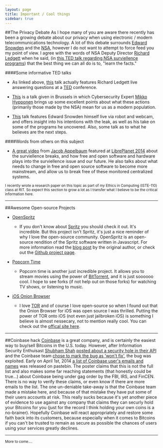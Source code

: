```yaml
---
layout: page
title: Important / Cool things
sidebar: true
---
```

##The Privacy Debate
As I hope many of you are aware there recently has been a growing debate about our privacy when using electronic
 / modern telecommunications technology. A lot of this debate surrounds [Edward Snowden](http://en.wikipedia.org/wiki/Edward_Snowden)
 and the [NSA](http://en.wikipedia.org/wiki/National_Security_Agency), however I do not want to attempt to
 force feed you my point of view. I agree with the words of NSA Deputy Director [Richard Ledgett](http://en.wikipedia.org/wiki/Richard_Ledgett)
 when he said, (in [this TED talk regarding NSA surviellence programs](http://www.ted.com/talks/richard_ledgett_the_nsa_responds_to_edward_snowden_s_ted_talk))
 that the best thing we can all do is to, "learn the facts." 

####Some informative TED talks
* As linked above, [this](http://www.ted.com/talks/richard_ledgett_the_nsa_responds_to_edward_snowden_s_ted_talk) talk
actually features Richard Ledgett live answering questions at a [TED](http://www.ted.com/) conference.

* [This](http://www.ted.com/talks/mikko_hypponen_how_the_nsa_betrayed_the_world_s_trust_time_to_act) is a talk given in
 Brussels in which Cybersecurity Expert [Mikko Hypponen](http://www.ted.com/talks/mikko_hypponen_how_the_nsa_betrayed_the_world_s_trust_time_to_act)
 brings up some excellent points about what these actions (primarily those made by the NSA) mean for us as a
 modern population.

* [This](http://www.ted.com/talks/edward_snowden_here_s_how_we_take_back_the_internet) talk features Edward Snowden
 himself live via robot and webcam, and offers insight into his intentions with the leak, as well as his take on
 some of the programs he uncovered. Also, some talk as to what he believes are the next steps.

####Words from others on this subject

* [A great video](http://media.libreplanet.org/u/zakkai/m/free-software-for-freedom-surveillance-and-you/) from 
[Jacob Appelbaum](http://en.wikipedia.org/wiki/Jacob_Appelbaum) featured at [LibrePlanet 2014](https://libreplanet.org/2014/)
about the surviellence breaks, and how free and open software and hardware plays into the surviellence issue and our future.
He also talks about what needs to change in free and open source software to become more mainstream, and allow us to break free of
these monitored centralized systems.

<small>I recently wrote a research paper on this topic as part of my Ethics in Computing (ISTE-110) class at RIT. So expect
this section to grow a lot as I transfer what I believe to be the critical information here.</small>

--------------------

##Awesome Open-source Projects
* [OpenSpritz](https://github.com/Miserlou/OpenSpritz)
    * If you don't know about [Spritz](http://www.spritzinc.com/) you should check it out. It's incredible. But this project
    isn't Spritz, it's just a nice reminder of why I love the open-source community. OpenSpritz is an open-source rendition
    of the Spritz software written in Javascript. For more information read the [blog post](https://gun.io/blog/openspritz-a-free-speed-reading-bookmarklet/)
    by the original author, or check out the [Github project page](https://github.com/Miserlou/OpenSpritz).

* [Popcorn Time](https://github.com/popcorn-team/popcorn-app)
    * Popcorn time is another just incredible project. It allows you to stream movies using the power of [BitTorrent](http://en.wikipedia.org/wiki/BitTorrent),
    and it is just soooooo cool. I hope to see forks (if not help out on those forks) for watching TV shows, or listening
    to music.

* [iOS Onion Browser](https://github.com/mtigas/iOS-OnionBrowser)
    * I love [TOR](https://www.torproject.org/) and of course I love open-source so when I found out that the Onion Browser
    for iOS was open source I was thrilled. Putting the power of TOR onto iOS (not even just jailbroken iOS) is something I believe
    is almost nessecary, not to mention really cool. You can check out the [offical site here](https://mike.tig.as/onionbrowser/).

--------------------

##Coinbase hack
[Coinbase](https://coinbase.com/) is a great company, and is certainly the easiest way to buy/sell Bitcoins in the U.S. today. However,
after Information Security Enthuisast [Shubham Shah](http://shubh.am/) [posted about a security hole in their API](http://blog.shubh.am/full-disclosure-coinbase-security/) and the Coinbase team [chose to mark the bug as 'won't fix'](https://hackerone.com/reports/5200), the bug
was exploited. Early on April 1st, 2014 [a list of Coinbase user's emails and names](http://pastebin.com/RzWipJFb) was released on pastebin.
The poster claims that this is not the full list and also makes some far reaching statements (that honestly could be true...) about Coinbase
being under gag order by the FBI, IRS, and FinCEN. There is no way to verify these claims, or even know if there are more emails to the list. 
The one un-deniable take-away is that the Coinbase team made a mistake here, and because of that mistake they have put some of their users 
accounts at risk. This really sucks because it's yet another piece of evidence to use against any company that claims they can securly hold 
your Bitcoins for you (just for the record I think holding your own coins is a no-brainer). Hopefully Coinbase will react
appropriately and restore some faith back into its customers, because especially when it comes to Bitcoins if you can't be trusted to remain as
secure as possible the chances of users using your services greatly declines.

--------------------

<small>More to come....</small>
